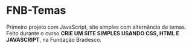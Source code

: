 # FNB-Temas
Primeiro projeto com JavaScript, site simples com alternância de temas.
Feito durante o curso **CRIE UM SITE SIMPLES USANDO CSS, HTML E JAVASCRIPT**, na Fundação Bradesco.
